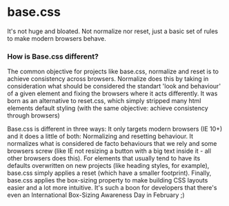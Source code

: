 # base.css
It's not huge and bloated. Not normalize nor reset, just a basic set of rules to make modern browsers behave.

### How is Base.css different?
The common objective for projects like base.css, normalize and reset is to achieve consistency across browsers.
Normalize does this by taking in consideration what should be considered the standart 'look and behaviour' of a given element and fixing the browsers where it acts differently.
It was born as an alternative to reset.css, which simply stripped many html elements default styling (with the same objective: achieve consistency through browsers)

Base.css is different in three ways: It only targets modern browsers (IE 10+) and it does a little of both: Normalizing and resetting behaviour. It normalizes what is considered de facto behaviours that we rely and some browsers screw (like IE not resizing a button with a big text inside it - all other browsers does this). For elements that usually tend to have its defaults overwritten on new projects (like heading styles, for example), base.css simply applies a reset (which have a smaller footprint).
Finally, base.css applies the box-sizing property to make building CSS layouts easier and a lot more intuitive. It's such a boon for developers that there's even an International Box-Sizing Awareness Day in February ;)

